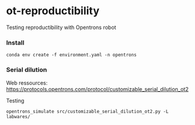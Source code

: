 # ot-reproductibility

Testing reproductibility with Opentrons robot

### Install

```
conda env create -f environment.yaml -n opentrons
```

### Serial dilution

Web ressources: https://protocols.opentrons.com/protocol/customizable_serial_dilution_ot2

Testing
```
opentrons_simulate src/customizable_serial_dilution_ot2.py -L labwares/
```